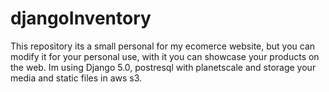 # djangoInventory
This repository its a small personal  for my ecomerce website, but you can modify it for your personal use, with it you can showcase your products on the web. Im using Django 5.0, postresql with planetscale and storage your media and static files in aws s3.
